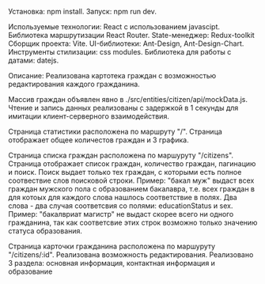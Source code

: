 Установка: npm install.
Запуск: npm run dev.

Используемые технологии:
React с использованием javascipt.
Библиотека маршрутизации React Router.
State-менеджер: Redux-toolkit
Сборщик проекта: Vite.
UI-библиотеки: Ant-Design, Ant-Design-Chart.
Инструменты стилизации: css modules.
Библиотека для работы с датами: datejs.

Описание:
Реализована картотека граждан с возможностью редактирования каждого гражданина.

Массив граждан объявлен явно в ./src/entities/citizen/api/mockData.js. Чтение и запись данных реализованы с задержкой в 1 секунды для имитации клиент-серверного взаимодействия.

Страница статистики расположена по маршруту "/".
Страница отображает общее количестов граждан и 3 графика.

Страница списка граждан расположена по маршуруту "/citizens".
Страница отображает список граждан, количество граждан, пагинацию и поиск.
Поиск выдает только тех граждан, с которыми есть полное соотвествие слов поисковой строки.
Пример: "бакал муж" выдаст всех граждан мужского пола с образованием бакалавра, т.e. всех граждан в для котоых для каждого слова нашлось соответствие в полях. Два слова - два случая соответсвия со полями: educationStatus и sex.
Пример: "бакалвриат магистр" не выдаст скорее всего ни одного гражданина, так как соответсвие этих строк возможно только значению статуса образования.

Страница карточки гражданина расположена по маршуруту "/citizens/:id".
Реализована возможность редактирования. Реализовано 3 раздела: основная информация, контактная информация и образование


